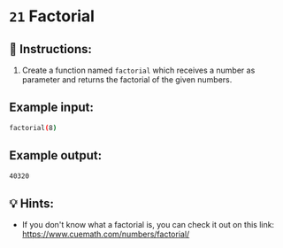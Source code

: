 # `21` Factorial

## 📝 Instructions:

1. Create a function named `factorial` which receives a number as parameter and returns the factorial of the given numbers.

## Example input:

```bash
factorial(8)
```

## Example output:

```bash
40320
```

## 💡 Hints:

+ If you don't know what a factorial is, you can check it out on this link: https://www.cuemath.com/numbers/factorial/
